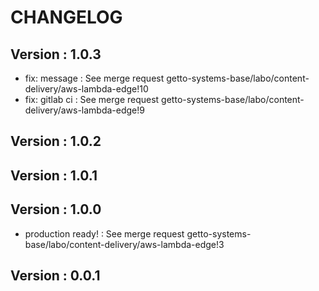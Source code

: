 # CHANGELOG

## Version : 1.0.3

- fix: message : See merge request getto-systems-base/labo/content-delivery/aws-lambda-edge!10
- fix: gitlab ci : See merge request getto-systems-base/labo/content-delivery/aws-lambda-edge!9


## Version : 1.0.2



## Version : 1.0.1



## Version : 1.0.0

- production ready! : See merge request getto-systems-base/labo/content-delivery/aws-lambda-edge!3


## Version : 0.0.1


